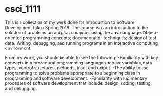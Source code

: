 # csci_1111
This is a collection of my work done for Introduction to Software Development taken Spring 2018. The course was an introduction to the solution of problems on a digital computer using the Java language. Object-oriented programming concepts; documentation techniques; design of test data. Writing, debugging, and running programs in an interactive computing environment.

From my work, you should be able to see the following: 
-Familiarity with key concepts in a procedural programming language such as: variables, data types, control structures, methods, input and output.
-The ability to use programming to solve problems appropriate to a beginning class in programming and software development.
-Familiarity with rudimentary processes of software development that include: design, coding, testing, and debugging.

